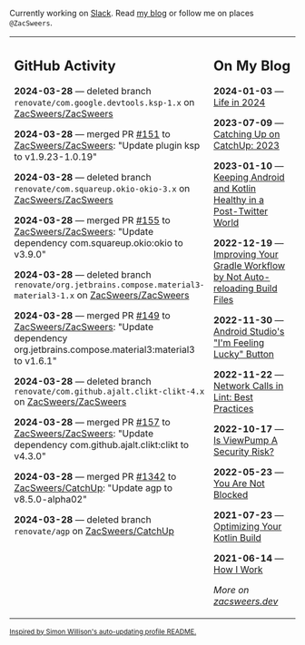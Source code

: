 Currently working on [Slack](https://slack.com/). Read [my blog](https://zacsweers.dev/) or follow me on places `@ZacSweers`.

<table><tr><td valign="top" width="60%">

## GitHub Activity
<!-- githubActivity starts -->
**2024-03-28** — deleted branch `renovate/com.google.devtools.ksp-1.x` on [ZacSweers/ZacSweers](https://github.com/ZacSweers/ZacSweers)

**2024-03-28** — merged PR [#151](https://github.com/ZacSweers/ZacSweers/pull/151) to [ZacSweers/ZacSweers](https://github.com/ZacSweers/ZacSweers): "Update plugin ksp to v1.9.23-1.0.19"

**2024-03-28** — deleted branch `renovate/com.squareup.okio-okio-3.x` on [ZacSweers/ZacSweers](https://github.com/ZacSweers/ZacSweers)

**2024-03-28** — merged PR [#155](https://github.com/ZacSweers/ZacSweers/pull/155) to [ZacSweers/ZacSweers](https://github.com/ZacSweers/ZacSweers): "Update dependency com.squareup.okio:okio to v3.9.0"

**2024-03-28** — deleted branch `renovate/org.jetbrains.compose.material3-material3-1.x` on [ZacSweers/ZacSweers](https://github.com/ZacSweers/ZacSweers)

**2024-03-28** — merged PR [#149](https://github.com/ZacSweers/ZacSweers/pull/149) to [ZacSweers/ZacSweers](https://github.com/ZacSweers/ZacSweers): "Update dependency org.jetbrains.compose.material3:material3 to v1.6.1"

**2024-03-28** — deleted branch `renovate/com.github.ajalt.clikt-clikt-4.x` on [ZacSweers/ZacSweers](https://github.com/ZacSweers/ZacSweers)

**2024-03-28** — merged PR [#157](https://github.com/ZacSweers/ZacSweers/pull/157) to [ZacSweers/ZacSweers](https://github.com/ZacSweers/ZacSweers): "Update dependency com.github.ajalt.clikt:clikt to v4.3.0"

**2024-03-28** — merged PR [#1342](https://github.com/ZacSweers/CatchUp/pull/1342) to [ZacSweers/CatchUp](https://github.com/ZacSweers/CatchUp): "Update agp to v8.5.0-alpha02"

**2024-03-28** — deleted branch `renovate/agp` on [ZacSweers/CatchUp](https://github.com/ZacSweers/CatchUp)
<!-- githubActivity ends -->
</td><td valign="top" width="40%">

## On My Blog
<!-- blog starts -->
**2024-01-03** — [Life in 2024](https://www.zacsweers.dev/life-in-2024/)

**2023-07-09** — [Catching Up on CatchUp: 2023](https://www.zacsweers.dev/catching-up-on-catchup-2023/)

**2023-01-10** — [Keeping Android and Kotlin Healthy in a Post-Twitter World](https://www.zacsweers.dev/keeping-android-healthy/)

**2022-12-19** — [Improving Your Gradle Workflow by Not Auto-reloading Build Files](https://www.zacsweers.dev/improving-your-workflow-by-not-auto-reloading-build-files/)

**2022-11-30** — [Android Studio's "I'm Feeling Lucky" Button](https://www.zacsweers.dev/android-studios-im-feeling-lucky-button/)

**2022-11-22** — [Network Calls in Lint: Best Practices](https://www.zacsweers.dev/network-calls-in-lint-best-practices/)

**2022-10-17** — [Is ViewPump A Security Risk?](https://www.zacsweers.dev/is-viewpump-a-security-risk/)

**2022-05-23** — [You Are Not Blocked](https://www.zacsweers.dev/you-are-not-blocked/)

**2021-07-23** — [Optimizing Your Kotlin Build](https://www.zacsweers.dev/optimizing-your-kotlin-build/)

**2021-06-14** — [How I Work](https://www.zacsweers.dev/how-i-work/)
<!-- blog ends -->
_More on [zacsweers.dev](https://zacsweers.dev/)_
</td></tr></table>

<sub><a href="https://simonwillison.net/2020/Jul/10/self-updating-profile-readme/">Inspired by Simon Willison's auto-updating profile README.</a></sub>